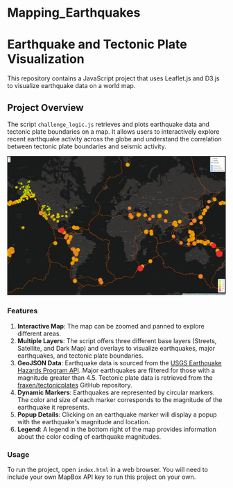 # Mapping_Earthquakes

# Earthquake and Tectonic Plate Visualization

This repository contains a JavaScript project that uses Leaflet.js and D3.js to visualize earthquake data on a world map.

## Project Overview

The script `challenge_logic.js` retrieves and plots earthquake data and tectonic plate boundaries on a map. It allows users to interactively explore recent earthquake activity across the globe and understand the correlation between tectonic plate boundaries and seismic activity.

![Dark_Map_Example](Screenshots/Deliverable3_Map_Layers.png)

### Features

1. **Interactive Map**: The map can be zoomed and panned to explore different areas.
2. **Multiple Layers**: The script offers three different base layers (Streets, Satellite, and Dark Map) and overlays to visualize earthquakes, major earthquakes, and tectonic plate boundaries.
3. **GeoJSON Data**: Earthquake data is sourced from the [USGS Earthquake Hazards Program API](https://earthquake.usgs.gov/earthquakes/feed/v1.0/geojson.php). Major earthquakes are filtered for those with a magnitude greater than 4.5. Tectonic plate data is retrieved from the [fraxen/tectonicplates](https://github.com/fraxen/tectonicplates) GitHub repository.
4. **Dynamic Markers**: Earthquakes are represented by circular markers. The color and size of each marker corresponds to the magnitude of the earthquake it represents.
5. **Popup Details**: Clicking on an earthquake marker will display a popup with the earthquake's magnitude and location.
6. **Legend**: A legend in the bottom right of the map provides information about the color coding of earthquake magnitudes.

### Usage

To run the project, open `index.html` in a web browser. You will need to include your own MapBox API key to run this project on your own.
